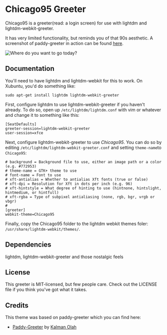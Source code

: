Chicago95 Greeter
===================

Chicago95 is a greeter(read: a login screen) for use with lightdm and lightdm-webkit-greeter.

It has very limited functionality, but reminds you of that 90s aesthetic.
A screenshot of paddy-greeter in action can be found [here](https://raw.githubusercontent.com/grassmunk/Chicago95/master/Screenshots/lightdm.png).

![Where do you want to go today?](https://raw.githubusercontent.com/grassmunk/Chicago95/master/Screenshots/lightdm.png)




Documentation
-------------

You'll need to have lightdm and lightdm-webkit for this to work. On Xubuntu, you'd do something like:

    sudo apt-get install lightdm lightdm-webkit-greeter

First, configure lightdm to use lightdm-webkit-greeter if you haven't already. To do so, open up `/etc/lightdm/lightdm.conf` with vim or whatever and change it to something like this:

```
[SeatDefaults]
greeter-session=lightdm-webkit-greeter
user-session=xfce
```

Next, configure lightdm-webkit-greeter to use *Chicago95*. You can do so by editing `/etc/lightdm/lightdm-webkit-greeter.conf` and setting `theme-name`to `Chicago95`:

```
# background = Background file to use, either an image path or a color (e.g. #772953)
# theme-name = GTK+ theme to use
# font-name = Font to use
# xft-antialias = Whether to antialias Xft fonts (true or false)
# xft-dpi = Resolution for Xft in dots per inch (e.g. 96)
# xft-hintstyle = What degree of hinting to use (hintnone, hintslight, hintmedium, or hintfull)
# xft-rgba = Type of subpixel antialiasing (none, rgb, bgr, vrgb or vbgr)
#
[greeter]
webkit-theme=Chicago95
```


Finally, copy the Chicago95 folder to the lightdm webkit themes foler: `/usr/share/lightdm-webkit/themes/`.

Dependencies
------------

lightdm, lightdm-webkit-greeter and those nostalgic feels

License
-------

This greeter is MIT-licensed, but few people care. Check out the LICENSE file if you think you've got what it takes.

Credits
-------

This theme was based on paddy-greeter which you can find here: 

*   [Paddy-Greeter](https://github.com/kalmanolah/paddy-greeter/) by [Kalman Olah](https://github.com/kalmanolah/)
